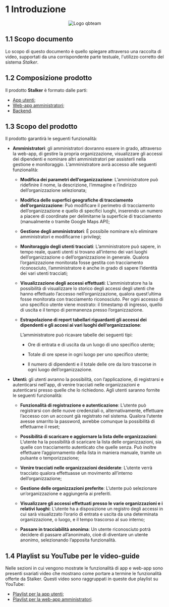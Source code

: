 # 1 Introduzione

<p align = "center">

<img src = "/Immagini/qbteam.png" alt = "Logo qbteam" />

</p>

## 1.1 Scopo documento
Lo scopo di questo documento è quello spiegare attraverso una raccolta di video, supportati da una corrispondente parte testuale, l'utilizzo corretto del sistema *Stalker*. 

## 1.2 Composizione prodotto

Il prodotto **Stalker** è formato dalle parti:

-   [App utenti](/app/funzionalita/);
-   [Web-app amministratori](/webapp/funzionalita/);
-   [Backend](/backend/funzionalita/).

## 1.3 Scopo del prodotto 

Il prodotto garantirà le seguenti funzionalità:

-   **Amministratori**: gli amministratori dovranno essere in grado,
    attraverso la web-app, di gestire la propria organizzazione,
    visualizzare gli accessi dei dipendenti e nominare altri
    amministratori per assisterli nella gestione e monitoraggio.
    L’amministratore avrà accesso alle seguenti funzionalità:

    -   **Modifica dei parametri dell’organizzazione**: L’amministratore
        può ridefinire il nome, la descrizione, l’immagine e l’indirizzo
        dell’organizzazione selezionata;

    -   **Modifica delle superfici geografiche di tracciamento dell’organizzazione**: 
		Può modificare il perimetro di
        tracciamento dell’organizzazione e quello di specifici
        luoghi, inserendo un numero a piacere di coordinate per
        delimitarne la superficie di tracciamento (manualmente o tramite
        Google Maps API);

    -   **Gestione degli amministratori**: È possibile nominare e/o
        eliminare amministratori e modificarne i privilegi;

    -   **Monitoraggio degli utenti tracciati**: L’amministratore può
        sapere, in tempo reale, quanti utenti si trovano all’interno dei
        vari luoghi dell’organizzazione o dell’organizzazione in
        generale. Qualora l’organizzazione monitorata fosse gestita con
        tracciamento riconosciuto, l’amministratore è anche in grado di
        sapere l’identità dei vari utenti tracciati;

    -   **Visualizzazione degli accessi effettuati**: L’amministratore
        ha la possibilità di visualizzare lo storico degli accessi degli
        utenti che hanno effettuato l’accesso nell’organizzazione,
        qualora quest’ultima fosse monitorata con tracciamento
        riconosciuto. Per ogni accesso di uno specifico utente viene
        mostrato: il timestamp di ingresso, quello di uscita e il 
        tempo di permanenza presso l’organizzazione.

    -   **Estrapolazione di report tabellari riguardanti gli accessi dei dipendenti e gli accesi ai vari luoghi dell’organizzazione**:
	
        L’amministratore può ricavare tabelle dei seguenti tipi:

        -   Ore di entrata e di uscita da un luogo di uno specifico
            utente;

        -   Totale di ore spese in ogni luogo per uno specifico utente;

        -   Il numero di dipendenti e il totale delle ore da loro
            trascorse in ogni luogo dell’organizzazione.

-   **Utenti:** gli utenti avranno la possibilità, con
    l’applicazione, di registrarsi e autenticarsi nell'app, di venire
    tracciati nelle organizzazioni e autenticarsi presso quelle 
    che lo richiedono. Agli utenti saranno fornite le
    seguenti funzionalità:

    -   **Funzionalità di registrazione e autenticazione**: L’utente può
        registrarsi con delle nuove credenziali o, alternativamente,
        effettuare l’accesso con un account già registrato nel sistema.
        Qualora l’utente avesse smarrito la password, avrebbe comunque
        la possibilità di effettuarne il reset;

    -   **Possibilità di scaricare e aggiornare la lista delle organizzazioni**: 
        L’utente ha la possibilità di scaricare la
        lista delle organizzazioni, sia quelle con tracciamento
        autenticato che quelle senza. Può inoltre effettuare
        l’aggiornamento della lista in maniera manuale, tramite un
        pulsante o temporizzazione;

    -   **Venire tracciati nelle organizzazioni desiderate**: L’utente
        verrà tracciato qualora effettuasse un movimento all’interno
        dell’organizzazione;

    -   **Gestione delle organizzazioni preferite**: L’utente può
    selezionare un’organizzazione e aggiungerla ai preferiti.

    -   **Visualizzare gli accessi effettuati presso le varie organizzazioni e i relativi luoghi**: 
		L’utente ha a disposizione un registro degli accessi in cui sarà visualizzato l’orario di
        entrata e uscita da una determinata organizzazione, o luogo, e
        il tempo trascorso al suo interno;

    -   **Passare in tracciabilità anonima**: 
		Un utente riconosciuto potrà decidere di passare
        all’anonimato, cioè di diventare un utente anonimo, selezionando
        l’apposita funzionalità.

## 1.4 Playlist su YouTube per le video-guide
Nelle sezioni in cui vengono mostrate le funzionalità di app e web-app sono presenti svariati video che mostrano come portare a termine le funzionalità offerte da Stalker. Questi video sono raggruppati in queste due playlist su YouTube:
- [Playlist per la app utenti](https://www.youtube.com/playlist?list=PLL4o2JVNiDjgeianrg_9iK44eRazFau-0);
- [Playlist per la web-app amministratori](https://www.youtube.com/playlist?list=PLL4o2JVNiDjjan0cUY4P-m3q7S7lz-Inz).